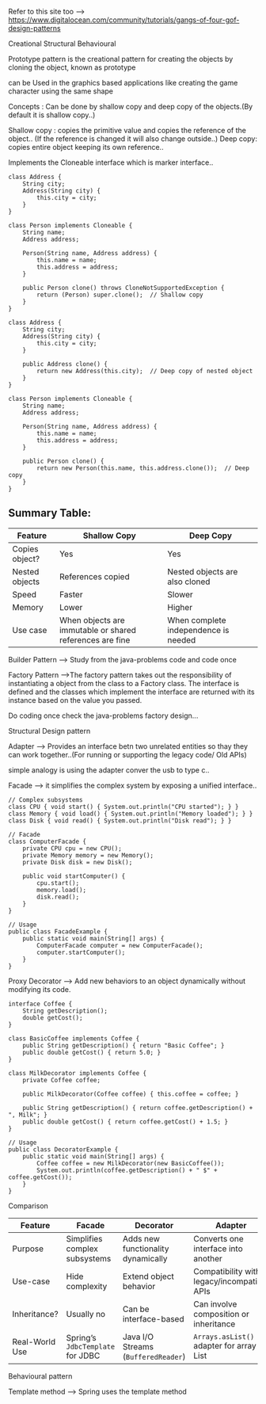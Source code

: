 Refer to this site too --> https://www.digitalocean.com/community/tutorials/gangs-of-four-gof-design-patterns

Creational
Structural
Behavioural


Prototype pattern is the creational pattern for creating the objects by cloning the object, known as prototype

can be Used  in the graphics based applications like creating the game character using the same shape

Concepts : Can be done by shallow copy and deep copy of the objects.(By default it is shallow copy..)

Shallow copy : copies the primitive value and copies the reference of the object..   (If the reference is changed it will also change outside..)
Deep copy: copies entire object keeping its own reference..

Implements the Cloneable interface which is marker interface..

```
class Address {
    String city;
    Address(String city) {
        this.city = city;
    }
}

class Person implements Cloneable {
    String name;
    Address address;

    Person(String name, Address address) {
        this.name = name;
        this.address = address;
    }

    public Person clone() throws CloneNotSupportedException {
        return (Person) super.clone();  // Shallow copy
    }
}

```

```
class Address {
    String city;
    Address(String city) {
        this.city = city;
    }

    public Address clone() {
        return new Address(this.city);  // Deep copy of nested object
    }
}

class Person implements Cloneable {
    String name;
    Address address;

    Person(String name, Address address) {
        this.name = name;
        this.address = address;
    }

    public Person clone() {
        return new Person(this.name, this.address.clone());  // Deep copy
    }
}

```

## Summary Table:

| Feature        | Shallow Copy                                             | Deep Copy                            |
| -------------- | -------------------------------------------------------- | ------------------------------------ |
| Copies object? | Yes                                                      | Yes                                  |
| Nested objects | References copied                                        | Nested objects are also cloned       |
| Speed          | Faster                                                   | Slower                               |
| Memory         | Lower                                                    | Higher                               |
| Use case       | When objects are immutable or shared references are fine | When complete independence is needed |

Builder Pattern --> Study from the java-problems code and code once

Factory Pattern -->The factory pattern takes out the responsibility of instantiating a object from the class to a Factory class. The interface is defined and the classes which implement the interface are returned with its instance based on the value you passed.

Do coding once check the java-problems factory design...

Structural Design pattern

Adapter --> Provides an interface betn two unrelated entities so thay they can work together..(For running or supporting the legacy code/ Old APIs)

simple analogy is using the adapter conver the usb to type c..

 Facade -->  it simplifies the complex system by exposing a unified interface..

```
// Complex subsystems
class CPU { void start() { System.out.println("CPU started"); } }
class Memory { void load() { System.out.println("Memory loaded"); } }
class Disk { void read() { System.out.println("Disk read"); } }

// Facade
class ComputerFacade {
    private CPU cpu = new CPU();
    private Memory memory = new Memory();
    private Disk disk = new Disk();

    public void startComputer() {
        cpu.start();
        memory.load();
        disk.read();
    }
}

// Usage
public class FacadeExample {
    public static void main(String[] args) {
        ComputerFacade computer = new ComputerFacade();
        computer.startComputer();
    }
}

```



Proxy
Decorator --> Add new behaviors to an object dynamically without modifying its code.

```
interface Coffee {
    String getDescription();
    double getCost();
}

class BasicCoffee implements Coffee {
    public String getDescription() { return "Basic Coffee"; }
    public double getCost() { return 5.0; }
}

class MilkDecorator implements Coffee {
    private Coffee coffee;

    public MilkDecorator(Coffee coffee) { this.coffee = coffee; }

    public String getDescription() { return coffee.getDescription() + ", Milk"; }
    public double getCost() { return coffee.getCost() + 1.5; }
}

// Usage
public class DecoratorExample {
    public static void main(String[] args) {
        Coffee coffee = new MilkDecorator(new BasicCoffee());
        System.out.println(coffee.getDescription() + " $" + coffee.getCost());
    }
}

```

Comparison

| Feature        | **Facade**                       | **Decorator**                       | **Adapter**                                 |
| -------------- | -------------------------------- | ----------------------------------- | ------------------------------------------- |
| Purpose        | Simplifies complex subsystems    | Adds new functionality dynamically  | Converts one interface into another         |
| Use-case       | Hide complexity                  | Extend object behavior              | Compatibility with legacy/incompatible APIs |
| Inheritance?   | Usually no                       | Can be interface-based              | Can involve composition or inheritance      |
| Real-World Use | Spring’s `JdbcTemplate` for JDBC | Java I/O Streams (`BufferedReader`) | `Arrays.asList()` adapter for array to List |

Behavioural pattern 

Template method --> Spring uses the template method
